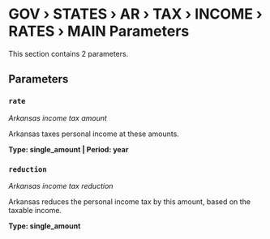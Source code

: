 # GOV › STATES › AR › TAX › INCOME › RATES › MAIN Parameters

This section contains 2 parameters.

## Parameters

### `rate`
*Arkansas income tax amount*

Arkansas taxes personal income at these amounts.

**Type: single_amount | Period: year**


### `reduction`
*Arkansas income tax reduction*

Arkansas reduces the personal income tax by this amount, based on the taxable income.

**Type: single_amount**


